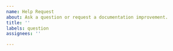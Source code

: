 ```yaml
---
name: Help Request
about: Ask a question or request a documentation improvement.
title: ''
labels: question
assignees: ''

---
```


<!-- Ask a question that is not answered in our (documentation)[http://deck.gl/#/documentation]. -->
<!-- Also check answered issues tagged as (FAQ)[https://github.com/visgl/deck.gl/issues?utf8=%E2%9C%93&q=is%3Aissue+label%3Afaq]-->

<!-- Suggest an improvement or clarification in our documentation. -->